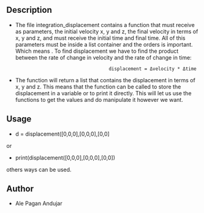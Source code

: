 ## Description

- The file integration_displacement contains a function that must receive as parameters, the initial velocity x, y and z, the final velocity 
in terms of x, y and z, and must receive the initial time and final time. All of this parameters must be inside a list container and the orders is important. Which means . To find displacement we have to find the product between the rate of change in velocity and the rate of change in time:
                  
                                        displacement = Δvelocity * Δtime
                                                  
- The function will return a list that contains the displacement in terms of x, y and z. This means that the function can be called to store the displacement in a variable or to print it directly. This will let us use the functions to get the values and do manipulate it however we want.
                                                  
## Usage

- d = displacement([0,0,0],[0,0,0],[0,0]

or

- print(displacement([0,0,0],[0,0,0],[0,0])

others ways can be used.


## Author

- Ale Pagan Andujar

